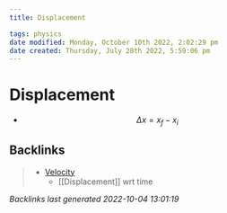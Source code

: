 ```yaml
---
title: Displacement

tags: physics
date modified: Monday, October 10th 2022, 2:02:29 pm
date created: Thursday, July 28th 2022, 5:59:06 pm
---
```


# Displacement
- $$\Delta x = x_{f}-x_{i}$$

## Backlinks
> - [Velocity](Velocity.md)
>   - [[Displacement]] wrt time

_Backlinks last generated 2022-10-04 13:01:19_
